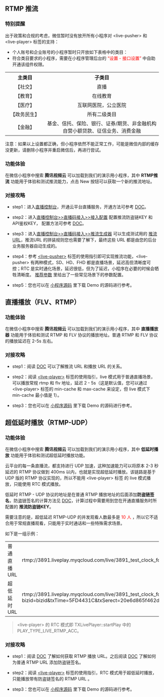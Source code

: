 ## RTMP 推流

### 特别提醒
出于政策和合规的考虑，微信暂时没有放开所有小程序对 &lt;live-pusher&gt; 和 &lt;live-player&gt; 标签的支持：

- 个人账号和企业账号的小程序暂时只开放如下表格中的类目：
- 符合类目要求的小程序，需要在小程序管理后台的<font color='red'> “设置 - 接口设置” </font>中自助开通该组件权限。

<table>
  <tr align="center">
    <th width="200px">主类目</th>
    <th width="700px">子类目</th>
  </tr>
  <tr align="center">
    <td>【社交】</td>
		<td>直播</td>
  </tr>
	<tr align="center">
    <td>【教育】</td>
		<td>在线教育</td>
  </tr>
	<tr align="center">
    <td>【医疗】</td>
		<td>互联网医院，公立医院</td>
  </tr>
	<tr align="center">
    <td>【政务民生】</td>
		<td>所有二级类目</td>
  </tr>
	<tr align="center">
    <td>【金融】</td>
		<td>基金、信托、保险、银行、证券/期货、非金融机构自营小额贷款、征信业务、消费金融</td>
  </tr>
</table>

注意：如果以上设置都正确，但小程序依然不能正常工作，可能是微信内部的缓存没更新，请删除小程序并重启微信后，再进行尝试。

### 功能体验
在微信小程序中搜索 **腾讯视频云** 可以加载到我们的演示用小程序，其中 **RTMP推流** 功能用于体验和测试推流能力，点击 New 按钮可以获取一个新的推流地址。

### 对接攻略
- step1：进入[直播控制台](http://console.tcecqpoc.fsphere.cn/live)，开通云平台直播服务，开通方法可参考 [DOC](http://tcecqpoc.fsphere.cn/document/product/454/7953#1.-.E8.A7.86.E9.A2.91.E7.9B.B4.E6.92.AD.EF.BC.88lvb.EF.BC.89)。

- step2：进入[直播控制台>>直播码接入>>接入配置](http://console.tcecqpoc.fsphere.cn/live/livecodemanage) 配置推流防盗链KEY 和 API鉴权KEY， 配置方法可参考 [DOC](http://tcecqpoc.fsphere.cn/document/product/454/7953#1.2-.E7.9B.B4.E6.92.AD.E7.A0.81.E6.8E.A5.E5.85.A5.E6.80.8E.E4.B9.88.E9.85.8D.EF.BC.9F)。

- step3：进入[直播控制台>>直播码接入>>推流生成器](http://console.tcecqpoc.fsphere.cn/live/livecodemanage) 可以生成测试用的 [推流URL](http://tcecqpoc.fsphere.cn/document/product/454/7915)，推流URL 的拼装规则您也需要了解下，最终这些 URL 都是由您的后台业务服务器自动生成的。

- step4：参考 [&lt;live-pusher&gt;](http://tcecqpoc.fsphere.cn/document/product/454/12518) 标签的使用指引即可实现推流功能，&lt;live-pusher&gt; 有两种模式，SD、HD、FHD 都是直播场景，延迟高但清晰度可控；RTC 是实时通化场景，延迟很低，但为了延迟，小程序在必要的时候会牺牲清晰度。 [推荐参数](http://tcecqpoc.fsphere.cn/document/product/454/12518#.E5.8F.82.E6.95.B0.E8.AE.BE.E7.BD.AE) 里给出了一些常见场景下的参数配置。

- step5：您也可以在 [小程序源码](http://tcecqpoc.fsphere.cn/document/product/454/7873#MiniPrograms) 里下载 Demo 的源码进行参考。


## 直播播放（FLV、RTMP）

### 功能体验
在微信小程序中搜索 **腾讯视频云** 可以加载到我们的演示用小程序，其中 **直播播放器** 功能用于体验和测试 RTMP 和 FLV 协议的播放地址。普通 RTMP 和 FLV 协议的播放延迟在 2-5s 左右。

### 对接攻略
- step1：阅读 [DOC](http://tcecqpoc.fsphere.cn/document/product/454/7915) 可以了解推流 URL 和播放 URL 的关系。

- step2：阅读 [&lt;live-player&gt;](http://tcecqpoc.fsphere.cn/document/product/454/12519) 标签的使用指引，live 模式用于普通直播场景，可以播放常规 rtmp 和 flv 地址，延迟 2 - 5s（这是默认值，您可以通过 &lt;live-player&gt; 标签的 min-cache 和 max-cache 来设定，但 live 模式下 min-cache 最小值是 1）。

- step3：您也可以在 [小程序源码](http://tcecqpoc.fsphere.cn/document/product/454/7873#MiniPrograms) 里下载 Demo 的源码进行参考。

## 超低延时播放（RTMP-UDP）
### 功能体验
在微信小程序中搜索 **腾讯视频云** 可以加载到我们的演示用小程序，其中 **低延时播放** 功能用于体验和测试超低延时播放功能。

云平台的每一条直播流，都支持进行 UDP 加速，这种加速能力可以将原本 2-3 秒延迟的 RTMP 协议做到 400ms 以内，也就是实现超低延时播放。该链路是基于 UDP 版的 RTMP 协议实现的，所以不能用 &lt;live-player&gt; 标签 的 live 模式播放，只能使用 RTC 模式播放。

低延时 RTMP - UDP 协议的地址是在普通 RTMP 播放地址的后面添加**防盗链签名**，防盗链签名的计算方法见 [DOC](http://tcecqpoc.fsphere.cn/document/product/454/9875)，计算过程中需要用到您在开通直播服务时所配置的 **推流防盗链KEY**。

需要注意的是，超低延迟 RTMP-UDP 的并发观看人数最多是<font color='red'> 10 人 </font>，所以它不适合用于常规直播观看，只能用于实时通话和一些特殊需求场景。

如下是一组示例：
<table >
    <tr>
      <td >普通直播 URL</td>
      <td>rtmp://3891.liveplay.myqcloud.com/live/3891_test_clock_for_rtmpacc</td>
    </tr>
    <tr>
      <td>超低延时 URL</td>
      <td>rtmp://3891.liveplay.myqcloud.com/live/3891_test_clock_for_rtmpacc?bizid=bizid&txTime=5FD4431C&txSerect=20e6d865f462dff61ada209d53c71cf9</td>
    </tr>
</table>

 > &lt;live-player&gt; 的 RTC 模式即 TXLivePlayer::startPlay 中的 PLAY_TYPE_LIVE_RTMP_ACC。

### 对接攻略
- step1：阅读 [DOC](http://tcecqpoc.fsphere.cn/document/product/454/7915) 了解如何获取 RTMP 播放 URL。之后阅读 [DOC](http://tcecqpoc.fsphere.cn/document/product/454/9875) 了解如何为普通 RTMP URL 添加防盗链签名。

- step2：阅读 [&lt;live-player&gt;](http://tcecqpoc.fsphere.cn/document/product/454/12519) 标签的使用指引，RTC 模式用于超低延时播放，只能播放带有防盗链签名的 RTMP URL 。

- step3：您也可以在 [小程序源码](http://tcecqpoc.fsphere.cn/document/product/454/7873#MiniPrograms) 里下载 Demo 的源码进行参考。




